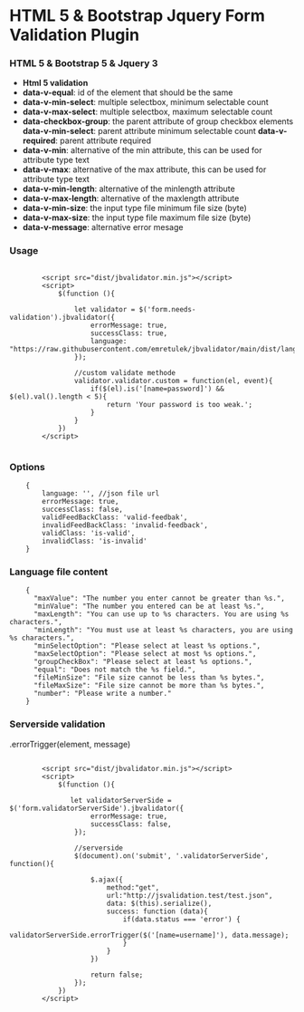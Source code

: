# HTML 5 & Bootstrap Jquery Form Validation Plugin

### HTML 5 & Bootstrap 5 & Jquery 3

* **Html 5 validation**
* **data-v-equal**: id of the element that should be the same
* **data-v-min-select**: multiple selectbox, minimum selectable count
* **data-v-max-select**: multiple selectbox, maximum selectable count
* **data-checkbox-group**: the parent attribute of group checkbox elements
**data-v-min-select**: parent attribute minimum selectable count
**data-v-required**: parent attribute required
* **data-v-min**: alternative of the min attribute, this can be used for attribute type text
* **data-v-max**: alternative of the max attribute, this can be used for attribute type text
* **data-v-min-length**: alternative of the minlength attribute
* **data-v-max-length**: alternative of the maxlength attribute
* **data-v-min-size**: the input type file minimum file size (byte)
* **data-v-max-size**: the input type file maximum file size (byte)
* **data-v-message**: alternative error mesage

### Usage

```
        
        <script src="dist/jbvalidator.min.js"></script>
        <script>
            $(function (){

                let validator = $('form.needs-validation').jbvalidator({
                    errorMessage: true,
                    successClass: true,
                    language: "https://raw.githubusercontent.com/emretulek/jbvalidator/main/dist/lang/en.json"
                });

                //custom validate methode
                validator.validator.custom = function(el, event){
                    if($(el).is('[name=password]') && $(el).val().length < 5){
                        return 'Your password is too weak.';
                    }
                }
            })
        </script>
        
```

### Options

```
    {
        language: '', //json file url
        errorMessage: true,
        successClass: false,
        validFeedBackClass: 'valid-feedbak',
        invalidFeedBackClass: 'invalid-feedback',
        validClass: 'is-valid',
        invalidClass: 'is-invalid'
    }
```

### Language file content

```
    {
      "maxValue": "The number you enter cannot be greater than %s.",
      "minValue": "The number you entered can be at least %s.",
      "maxLength": "You can use up to %s characters. You are using %s characters.",
      "minLength": "You must use at least %s characters, you are using %s characters.",
      "minSelectOption": "Please select at least %s options.",
      "maxSelectOption": "Please select at most %s options.",
      "groupCheckBox": "Please select at least %s options.",
      "equal": "Does not match the %s field.",
      "fileMinSize": "File size cannot be less than %s bytes.",
      "fileMaxSize": "File size cannot be more than %s bytes.",
      "number": "Please write a number."
    }
```

### Serverside validation

.errorTrigger(element, message)
```
        
        <script src="dist/jbvalidator.min.js"></script>
        <script>
            $(function (){

               let validatorServerSide = $('form.validatorServerSide').jbvalidator({
                    errorMessage: true,
                    successClass: false,
                });

                //serverside
                $(document).on('submit', '.validatorServerSide', function(){

                    $.ajax({
                        method:"get",
                        url:"http://jsvalidation.test/test.json",
                        data: $(this).serialize(),
                        success: function (data){
                            if(data.status === 'error') {
                                validatorServerSide.errorTrigger($('[name=username]'), data.message);
                            }
                        }
                    })

                    return false;
                });
            })
        </script>
        
```
